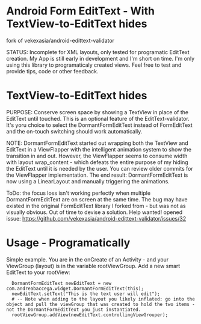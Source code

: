 # Android Form EditText - With TextView-to-EditText hides

fork of vekexasia/android-edittext-validator


STATUS: Incomplete for XML layouts, only tested for programatic EditText creation. My App is still early in development and I'm short on time. I'm only using this library to programaticaly created views.  Feel free to test and provide tips, code or other feedback.


# TextView-to-EditText hides

PURPOSE: Conserve screen space by showing a TextView in place of the EditText until touched.  This is an optional feature of the EditText-validator. It's yoru choice to select the DormantFormEditText instead of FormEditText and the on-touch switching should work automatically.

NOTE: DormantFormEditText started out wrapping both the TextView and EditText in a ViewFlapper with the intelligent animation system to show the transition in and out.  However, the ViewFlapper seems to consume width with layout wrap_content - which defeats the entire purpose of my hiding the EditText until it is needed by the user.  You can review older commits for the ViewFlapper implementation.  The end result: DormantFormEditText is now using a LinearLayout and manually triggering the animations.

ToDo: the focus loss isn't working perfectly when multiple DormantFormEditText are on screen at the same time. The bug may have existed in the original FormEditText library I forked from - but was not as visually obvious. Out of time to devise a solution. Help wanted!  opened issue: https://github.com/vekexasia/android-edittext-validator/issues/32

# Usage - Programatically

Simple example. You are in the onCreate of an Activity - and your ViewGroup (layout) is in the variable rootViewGroup.  Add a new smart EditText to your rootView:

      DormantFormEditText newEditText = new com.andreabaccega.widget.DormantFormEditText(this);
      newEditText.setText("This is the text user will edit");
      # -- Note when adding to the layout you likely inflated: go into the object and pull the viewGroup that was created to hold the two items - not the DormantFormEditText you just instantiated.
      rootViewGroup.addView(newEditText.controllingViewGrouper);
